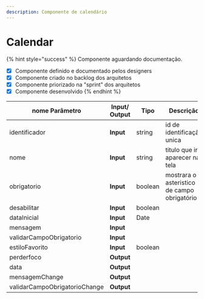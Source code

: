 ```yaml
---
description: Componente de calendário
---
```


# Calendar



{% hint style="success" %}
Componente aguardando documentação.

* [x] Componente definido e documentado pelos designers
* [x] Componente criado no backlog dos arquitetos
* [x] Componente priorizado na "sprint" dos arquitetos
* [x] Componente desenvolvido
{% endhint %}

| nome Parâmetro                | Input/ Output | Tipo    | Descrição                                   |
| ----------------------------- | ------------- | ------- | ------------------------------------------- |
| identificador                 | **Input**     | string  | id de identificação unica                   |
| nome                          | **Input**     | string  | titulo que ira aparecer na tela             |
| obrigatorio                   | **Input**     | boolean | mostrara o asteristico de campo obrigatório |
| desabilitar                   | **Input**     | boolean |                                             |
| dataInicial                   | **Input**     | Date    |                                             |
| mensagem                      | **Input**     |         |                                             |
| validarCampoObrigatorio       | **Input**     |         |                                             |
| estiloFavorito                | **Input**     | boolean |                                             |
| perderfoco                    | **Output**    |         |                                             |
| data                          | **Output**    |         |                                             |
| mensagemChange                | **Output**    |         |                                             |
| validarCampoObrigatorioChange | **Output**    |         |                                             |
